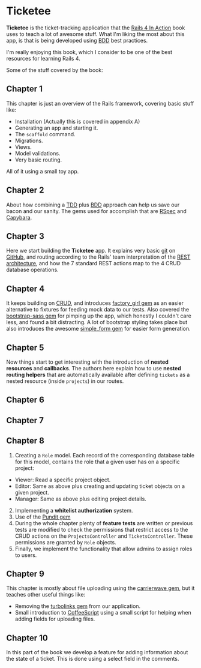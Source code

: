 # Ticketee
**Ticketee** is the ticket-tracking application that the [Rails 4 In Action][1] book uses to teach a lot of awesome stuff. What I'm liking the most about this app, is that is being developed using [BDD][2] best practices.

I'm really enjoying this book, which I consider to be one of the best resources for learning Rails 4.

Some of the stuff covered by the book:

## Chapter 1
This chapter is just an overview of the Rails framework, covering basic stuff like:
* Installation (Actually this is covered in appendix A)
* Generating an app and starting it.
* The `scaffold` command.
* Migrations.
* Views.
* Model validations.
* Very basic routing.

All of it using a small toy app.

## Chapter 2
About how combining a [TDD][3] plus [BDD][2] approach can help us save our bacon and our sanity. The gems used for accomplish that are [RSpec][4] and [Capybara][5].

## Chapter 3
Here we start building the **Ticketee** app. It explains very basic [git][6] on [GitHub][7], and routing according to the Rails' team interpretation of the [REST architecture][8], and
how the 7 standard REST actions map to the 4 CRUD database operations.

## Chapter 4
It keeps building on [CRUD][9], and introduces [factory_girl gem][10] as an easier alternative to fixtures for feeding mock data to our tests.
Also covered the [bootstrap-sass gem][11] for pimping up the app, which honestly I couldn't care less, and found a bit distracting. A lot of bootstrap styling takes place but also introduces the awesome [simple_form gem][12] for easier form generation.

## Chapter 5
Now things start to get interesting with the introduction of **nested resources** and **callbacks**. The authors here explain how to use **nested routing helpers** that are automatically available after defining `tickets` as a nested resource (inside `projects`) in our routes.

## Chapter 6

## Chapter 7

## Chapter 8
1. Creating a `Role` model. Each record of the corresponding database table for this model, contains the role that a given user has on a specific project:

* Viewer: Read a specific project object.
* Editor: Same as above plus creating and updating ticket objects on a given project.
* Manager: Same as above plus editing project details.

2. Implementing a **whitelist authorization** system.
3. Use of the [Pundit gem][13]
4. During the whole chapter plenty of **feature tests** are written or previous tests are modified to check the permissions that restrict access to the CRUD actions on the `ProjectsController` and `TicketsController`. These permissions are granted by `Role` objects.
5. Finally, we implement the functionality that allow admins to assign roles to users.

## Chapter 9
This chapter is mostly about file uploading using the [carrierwave gem][14], but it teaches other useful things like:

* Removing the [turbolinks gem][15] from our application.
* Small introduction to [CoffeeScript][16] using a small script for helping when adding fields for uploading files.

## Chapter 10
In this part of the book we develop a feature for adding information about the state of a ticket. This is done using a select field in the comments.

[1]: https://www.manning.com/books/rails-4-in-action
[2]: https://en.wikipedia.org/wiki/Behavior-driven_development
[3]: https://en.wikipedia.org/wiki/Test-driven_development
[4]: https://relishapp.com/rspec
[5]: http://www.rubydoc.info/github/jnicklas/capybara/master
[6]: https://git-scm.com/
[7]: https://github.com/
[8]: https://en.wikipedia.org/wiki/Representational_state_transfer
[9]: https://en.wikipedia.org/wiki/Create,_read,_update_and_delete
[10]: https://github.com/thoughtbot/factory_girl/tree/master
[11]: https://github.com/twbs/bootstrap-sass
[12]: http://simple-form.plataformatec.com.br/
[13]: https://github.com/elabs/pundit
[14]: https://github.com/carrierwaveuploader/carrierwave
[15]: https://github.com/rails/turbolinks
[16]: http://coffeescript.org/
